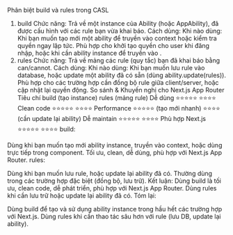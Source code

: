 Phân biệt build và rules trong CASL
1. build
Chức năng:
Trả về một instance của Ability (hoặc AppAbility), đã được cấu hình với các rule bạn vừa khai báo.
Cách dùng:
Khi nào dùng:
Khi bạn muốn tạo mới một ability để truyền vào context hoặc kiểm tra quyền ngay lập tức.
Phù hợp cho khởi tạo quyền cho user khi đăng nhập, hoặc khi cần ability instance để truyền vào <Can ability={...} />.
2. rules
Chức năng:
Trả về mảng các rule (quy tắc) bạn đã khai báo bằng can/cannot.
Cách dùng:
Khi nào dùng:
Khi bạn muốn lưu rule vào database, hoặc update một ability đã có sẵn (dùng ability.update(rules)).
Phù hợp cho các trường hợp cần đồng bộ rule giữa client/server, hoặc cập nhật lại quyền động.
So sánh & Khuyến nghị cho Next.js App Router
Tiêu chí	build (tạo instance)	rules (mảng rule)
Dễ dùng	⭐⭐⭐⭐⭐	⭐⭐⭐⭐
Clean code	⭐⭐⭐⭐⭐	⭐⭐⭐⭐
Performance	⭐⭐⭐⭐⭐ (tạo mới nhanh)	⭐⭐⭐⭐ (cần update lại ability)
Dễ maintain	⭐⭐⭐⭐⭐	⭐⭐⭐⭐
Phù hợp Next.js	⭐⭐⭐⭐⭐	⭐⭐⭐⭐
build:

Dùng khi bạn muốn tạo mới ability instance, truyền vào context, hoặc dùng trực tiếp trong component.
Tối ưu, clean, dễ dùng, phù hợp với Next.js App Router.
rules:

Dùng khi bạn muốn lưu rule, hoặc update lại ability đã có.
Thường dùng trong các trường hợp đặc biệt (đồng bộ, lưu trữ).
Kết luận:
Dùng build là tối ưu, clean code, dễ phát triển, phù hợp với Next.js App Router.
Dùng rules khi cần lưu trữ hoặc update lại ability đã có.
Tóm lại:

Dùng build để tạo và sử dụng ability instance trong hầu hết các trường hợp với Next.js.
Dùng rules khi cần thao tác sâu hơn với rule (lưu DB, update lại ability).